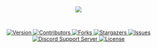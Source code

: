 <div align="center">
  <br />
  <p>
    <a href="https://bot.kaaajka.pl"><img src="https://capsule-render.vercel.app/api?type=waving&height=200&color=gradient&text=Mięcioch%20Discord%20Bot&section=header&fontSize=70&fontAlignY=35&fontColor=gradient&animation=twinkling" /></a>
  </p>
  <br />
  <p>
    <a href="https://github.com/NediProduction/MieciochBot/blob/main/package.json">
      <img src="https://img.shields.io/github/package-json/v/NediProduction/MieciochBot?style=for-the-badge" alt="Version" />
    </a>
    <a href="https://github.com/NediProduction/MieciochBot/graphs/contributors">
      <img src="https://img.shields.io/github/contributors/NediProduction/MieciochBot.svg?style=for-the-badge" alt="Contributors" />
    </a>
    <a href="https://github.com/NediProduction/MieciochBot/network/members">
      <img src="https://img.shields.io/github/forks/NediProduction/MieciochBot.svg?style=for-the-badge" alt="Forks" />
    </a>
    <a href="https://github.com/NediProduction/MieciochBot/stargazers">
      <img src="https://img.shields.io/github/stars/NediProduction/MieciochBot.svg?style=for-the-badge" alt="Stargazers" />
    </a>
    <a href="https://github.com/NediProduction/MieciochBot/issues">
      <img src="https://img.shields.io/github/issues/NediProduction/MieciochBot.svg?style=for-the-badge" alt="Issues" />
    </a>
    <a href="https://discord.gg/PMpJnJaHmy">
      <img src="https://img.shields.io/discord/707049290006265886.svg?style=for-the-badge&logo=discord&colorB=7289DA" alt="Discord Support Server" />
    </a>
    <a href="https://github.com/NediProduction/MieciochBot/blob/master/LICENSE">
      <img src="https://img.shields.io/github/license/NediProduction/MieciochBot.svg?style=for-the-badge" alt="License" />
    </a>
  </p>
</p>
